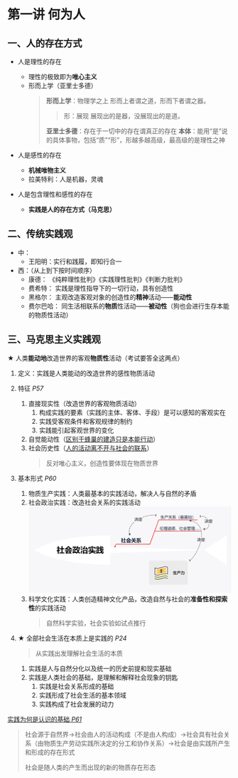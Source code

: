 # 第一讲 何为人

<!-- markdownlint-disable MD033 -->
## 一、人的存在方式

- 人是理性的存在
  - 理性的极致即为**唯心主义**
  - 形而上学（亚里士多德）
    > **形而上学**：物理学之上
    > 形而上者谓之道，形而下者谓之器。
    > > 形：展现
    > > 展现出的是器，没展现出的是道。
    >
    > **亚里士多德**：存在于一切中的存在谓真正的存在
    > **本体**：能用“是”说的具体事物，包括“质”“形”，形越多越高级，最高级的是理性之神

- 人是感性的存在
  - **机械唯物主义**
  - 拉美特利：人是机器，灵魂

- 人是包含理性和感性的存在
  - **实践是人的存在方式（马克思）**

## 二、传统实践观

- 中：
  - 王阳明：实行和践履，即知行合一
- 西：（从上到下按时间顺序）
  - 康德：
    《纯粹理性批判》《实践理性批判》《判断力批判》
  - 费希特：
    实践是理性指导下的一切行动，具有创造性
  - 黑格尔：
    主观改造客观对象的创造性的**精神**活动——**能动性**
  - 费尔巴哈：
    同生活相联系的**物质**性活动——**被动性**（狗也会进行生存本能的物质性活动）

## 三、马克思主义实践观

**★** 人类**能动地**改造世界的客观**物质性**活动（考试要答全这两点）

1. 定义：实践是人类能动的改造世界的感性物质活动
2. 特征 *P57*
   1. 直接现实性（改造世界的客观物质活动）
      1. 构成实践的要素（实践的主体、客体、手段）是可以感知的客观实在
      2. 实践受客观条件和客观规律的制约
      3. 实践能引起客观世界的变化
   2. 自觉能动性（<u>区别于蜂巢的建造只是本能行动</u>）
   3. 社会历史性（<u>人的活动离不开与社会的联系</u>）
      > 反对唯心主义，创造性要体现在物质世界
3. 基本形式 *P60*
   1. 物质生产实践：人类最基本的实践活动，解决人与自然的矛盾
   2. 社会政治实践：改造社会关系的实践活动
      ![1](./assets/%E7%AC%AC%E4%B8%80%E8%AE%B2%20%E4%BD%95%E4%B8%BA%E4%BA%BA/1.png)
   3. 科学文化实践：人类创造精神文化产品，改造自然与社会的**准备性和探索性**的实践活动
      > 自然科学实验，社会实验如试点推行
  
4. **★** 全部社会生活在本质上是实践的 *P24*
   > 从实践出发理解社会生活的本质

   1. 实践是人与自然分化以及统一的历史前提和现实基础
   2. 实践是人类社会的基础，是理解和解释社会现象的钥匙
      1. 实践是社会关系形成的基础
      2. 实践形成了社会生活的基本领域
      3. 实践构成了社会发展的动力

[实践为何是认识的基础 *P61*]()
<!-- TODO: LINK TO 第八讲 如何认识世界: 实践为何是认识的基础-->

> 社会源于自然界→社会由人的活动构成（不是由人构成）→社会具有社会关系（由物质生产劳动实践所决定的分工和协作关系）→社会是由实践所产生和形成的存在形式
>
> 社会是随人类的产生而出现的新的物质存在形态
